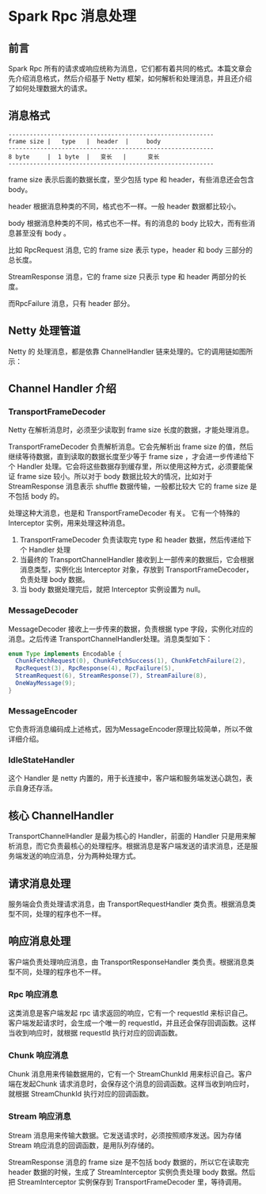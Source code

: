 # Spark  Rpc 消息处理 #



## 前言

Spark Rpc 所有的请求或响应统称为消息，它们都有着共同的格式。本篇文章会先介绍消息格式，然后介绍基于 Netty 框架，如何解析和处理消息，并且还介绍了如何处理数据大的请求。



## 消息格式

```shell
----------------------------------------------------------
frame size |   type   |  header  |     body
----------------------------------------------------------
8 byte     |  1 byte  |   变长   |      变长
----------------------------------------------------------
```

frame size 表示后面的数据长度，至少包括 type 和 header，有些消息还会包含 body。

header 根据消息种类的不同，格式也不一样。一般 header 数据都比较小。

body 根据消息种类的不同，格式也不一样。有的消息的 body 比较大，而有些消息甚至没有 body 。

比如 RpcRequest 消息, 它的 frame size 表示 type，header 和 body 三部分的总长度。

StreamResponse 消息，它的 frame size 只表示 type 和 header 两部分的长度。

而RpcFailure  消息，只有 header 部分。



## Netty 处理管道

Netty 的 处理消息，都是依靠 ChannelHandler 链来处理的。它的调用链如图所示：



## Channel Handler 介绍 ##

### TransportFrameDecoder ###

Netty 在解析消息时，必须至少读取到 frame size 长度的数据，才能处理消息。

TransportFrameDecoder 负责解析消息。它会先解析出 frame size 的值，然后继续等待数据，直到读取的数据长度至少等于 frame size ，才会进一步传递给下个 Handler 处理。它会将这些数据存到缓存里，所以使用这种方式，必须要能保证 frame size 较小。所以对于 body 数据比较大的情况，比如对于 StreamResponse 消息表示 shuffle 数据传输，一般都比较大 它的 frame size 是不包括 body 的。

处理这种大消息，也是和 TransportFrameDecoder 有关。 它有一个特殊的 Interceptor 实例，用来处理这种消息。

1. TransportFrameDecoder 负责读取完 type 和 header 数据，然后传递给下个 Handler 处理
2. 当最终的 TransportChannelHandler 接收到上一部传来的数据后，它会根据消息类型，实例化出 Interceptor 对象，存放到 TransportFrameDecoder，负责处理 body 数据。
3. 当 body 数据处理完后，就把 Interceptor 实例设置为 null。



### MessageDecoder ###

MessageDecoder 接收上一步传来的数据，负责根据 type 字段，实例化对应的消息。之后传递 TransportChannelHandler处理。消息类型如下：

```java
enum Type implements Encodable {
  ChunkFetchRequest(0), ChunkFetchSuccess(1), ChunkFetchFailure(2),
  RpcRequest(3), RpcResponse(4), RpcFailure(5),
  StreamRequest(6), StreamResponse(7), StreamFailure(8),
  OneWayMessage(9);
}
```



### MessageEncoder

它负责将消息编码成上述格式，因为MessageEncoder原理比较简单，所以不做详细介绍。



### IdleStateHandler

这个 Handler 是 netty 内置的，用于长连接中，客户端和服务端发送心跳包，表示自身还存活。



## 核心 ChannelHandler 

TransportChannelHandler 是最为核心的 Handler，前面的 Handler 只是用来解析消息，而它负责最核心的处理程序。根据消息是客户端发送的请求消息，还是服务端发送的响应消息，分为两种处理方式。



## 请求消息处理

服务端会负责处理请求消息，由 TransportRequestHandler 类负责。根据消息类型不同，处理的程序也不一样。





## 响应消息处理

客户端负责处理响应消息，由 TransportResponseHandler 类负责。根据消息类型不同，处理的程序也不一样。

### Rpc 响应消息

这类消息是客户端发起 rpc 请求返回的响应，它有一个 requestId 来标识自己。客户端发起请求时，会生成一个唯一的 requestId，并且还会保存回调函数。这样当收到响应时，就根据 requestId 执行对应的回调函数。



### Chunk 响应消息

Chunk 消息用来传输数据用的，它有一个 StreamChunkId 用来标识自己。客户端在发起Chunk 请求消息时，会保存这个消息的回调函数。这样当收到响应时，就根据 StreamChunkId 执行对应的回调函数。



### Stream 响应消息

Stream 消息用来传输大数据。它发送请求时，必须按照顺序发送。因为存储 Stream 响应消息的回调函数，是用队列存储的。

StreamResponse 消息的 frame size 是不包括 body 数据的，所以它在读取完 header 数据的时候，生成了 StreamInterceptor 实例负责处理 body 数据。然后把 StreamInterceptor 实例保存到 TransportFrameDecoder 里，等待调用。





